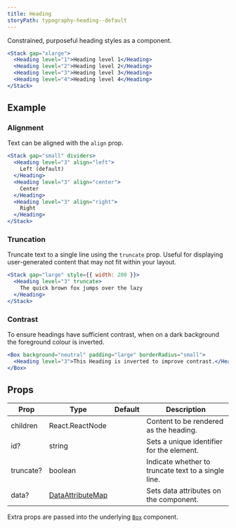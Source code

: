 ```yaml
---
title: Heading
storyPath: typography-heading--default
---
```


Constrained, purposeful heading styles as a component.

```jsx live
<Stack gap="xlarge">
  <Heading level="1">Heading level 1</Heading>
  <Heading level="2">Heading level 2</Heading>
  <Heading level="3">Heading level 3</Heading>
  <Heading level="4">Heading level 4</Heading>
</Stack>
```

## Example

### Alignment

Text can be aligned with the `align` prop.

```jsx live
<Stack gap="small" dividers>
  <Heading level="3" align="left">
    Left (default)
  </Heading>
  <Heading level="3" align="center">
    Center
  </Heading>
  <Heading level="3" align="right">
    Right
  </Heading>
</Stack>
```

### Truncation

Truncate text to a single line using the `truncate` prop. Useful for displaying
user-generated content that may not fit within your layout.

```jsx live
<Stack gap="large" style={{ width: 200 }}>
  <Heading level="3" truncate>
    The quick brown fox jumps over the lazy
  </Heading>
</Stack>
```

### Contrast

To ensure headings have sufficient contrast, when on a dark background the
foreground colour is inverted.

```jsx live
<Box background="neutral" padding="large" borderRadius="small">
  <Heading level="3">This Heading is inverted to improve contrast.</Heading>
</Box>
```

## Props

| Prop      | Type                                   | Default | Description                                         |
| --------- | -------------------------------------- | ------- | --------------------------------------------------- |
| children  | React.ReactNode                        |         | Content to be rendered as the heading.              |
| id?       | string                                 |         | Sets a unique identifier for the element.           |
| truncate? | boolean                                |         | Indicate whether to truncate text to a single line. |
| data?     | [DataAttributeMap][data-attribute-map] |         | Sets data attributes on the component.              |

Extra props are passed into the underlying [`Box`](/package/box) component.

[data-attribute-map]:
  https://github.com/brighte-labs/spark-web/blob/e7f6f4285b4cfd876312cc89fbdd094039aa239a/packages/utils/src/internal/buildDataAttributes.ts#L1
